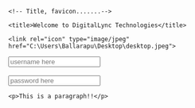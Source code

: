 <html>

<head>

    <!-- Title, favicon.......-->

    <title>Welcome to DigitalLync Technologies</title>

    <link rel="icon" type="image/jpeg" href="C:\Users\Ballarapu\Desktop\desktop.jpeg">

</head>

<body>
    <!-- Content to be displayed on the UI-->
    <input type="text" id="username" placeholder="username here"> <br><br>
    <input type="password" id="password" placeholder="password here">

    <p>This is a paragraph!!</p>
</body>

</html>
